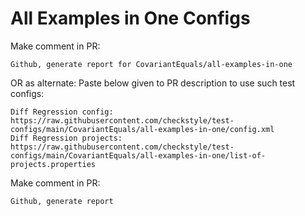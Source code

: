 # All Examples in One Configs
Make comment in PR:
```
Github, generate report for CovariantEquals/all-examples-in-one
```
OR as alternate:
Paste below given to PR description to use such test configs:
```
Diff Regression config: https://raw.githubusercontent.com/checkstyle/test-configs/main/CovariantEquals/all-examples-in-one/config.xml
Diff Regression projects: https://raw.githubusercontent.com/checkstyle/test-configs/main/CovariantEquals/all-examples-in-one/list-of-projects.properties
```
Make comment in PR:
```
Github, generate report
```
